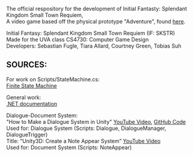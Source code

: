 The official respository for the development of Initial Fantasty: Splendant Kingdom Small Town Requiem, \
A video game based off the physical prototype "Adventure", found [here](https://docs.google.com/document/d/e/2PACX-1vQ87HhE5cyyphW9_ZRLqMLkOnxBg9ZqbRN_EPmjhNWeleZbon7kvFSi5Fj7ow3wa11D2flzeh-Xye14/pub).

Initial Fantasy: Splendant Kingdom Small Town Requiem (IF: SKSTR) \
Made for the UVA class CS4730: Computer Game Design \
Developers: Sebastian Fugle, Tiara Allard,  Courtney Green, Tobias Suh


SOURCES: 
-----------------------
For work on Scripts/StateMachine.cs:\
[Finite State Machine](https://blog.playmedusa.com/a-finite-state-machine-in-c-for-unity3d/)

General work:\
[.NET documentation](https://learn.microsoft.com/en-us/dotnet/api/)

Dialogue-Document System:\
"How to Make a Dialogue System in Unity" [YouTube Video](https://www.youtube.com/watch?v=_nRzoTzeyxU&t=693s&ab_channel=Brackeys), [GitHub Code](https://github.com/Brackeys/Dialogue-System.git )\
Used for: Dialogue System (Scripts: Dialogue, DialogueManager, DialogueTrigger)\
Title: “Unity3D: Create a Note Appear System” [YouTube Video](https://youtube.com/watch?v=eVre2i6gPF0 )\
Used for: Document System (Scripts: NoteAppear) 
